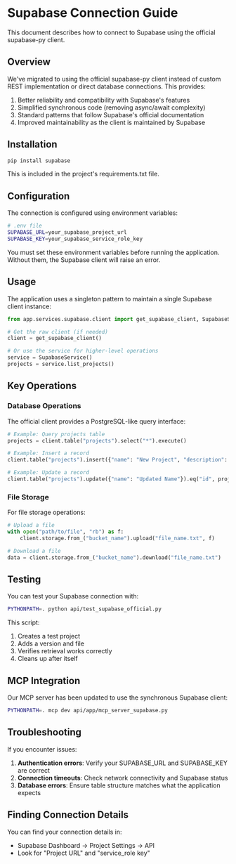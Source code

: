 # Supabase Connection Guide

This document describes how to connect to Supabase using the official supabase-py client.

## Overview

We've migrated to using the official supabase-py client instead of custom REST implementation or direct database connections. This provides:

1. Better reliability and compatibility with Supabase's features
2. Simplified synchronous code (removing async/await complexity)
3. Standard patterns that follow Supabase's official documentation
4. Improved maintainability as the client is maintained by Supabase

## Installation

```bash
pip install supabase
```

This is included in the project's requirements.txt file.

## Configuration

The connection is configured using environment variables:

```bash
# .env file
SUPABASE_URL=your_supabase_project_url
SUPABASE_KEY=your_supabase_service_role_key
```

You must set these environment variables before running the application. Without them, the Supabase client will raise an error.

## Usage

The application uses a singleton pattern to maintain a single Supabase client instance:

```python
from app.services.supabase.client import get_supabase_client, SupabaseService

# Get the raw client (if needed)
client = get_supabase_client()

# Or use the service for higher-level operations
service = SupabaseService()
projects = service.list_projects()
```

## Key Operations

### Database Operations

The official client provides a PostgreSQL-like query interface:

```python
# Example: Query projects table
projects = client.table("projects").select("*").execute()

# Example: Insert a record
client.table("projects").insert({"name": "New Project", "description": "Test"}).execute()

# Example: Update a record
client.table("projects").update({"name": "Updated Name"}).eq("id", project_id).execute()
```

### File Storage

For file storage operations:

```python
# Upload a file
with open("path/to/file", "rb") as f:
    client.storage.from_("bucket_name").upload("file_name.txt", f)

# Download a file
data = client.storage.from_("bucket_name").download("file_name.txt")
```

## Testing

You can test your Supabase connection with:

```bash
PYTHONPATH=. python api/test_supabase_official.py
```

This script:
1. Creates a test project
2. Adds a version and file
3. Verifies retrieval works correctly
4. Cleans up after itself

## MCP Integration

Our MCP server has been updated to use the synchronous Supabase client:

```bash
PYTHONPATH=. mcp dev api/app/mcp_server_supabase.py
```

## Troubleshooting

If you encounter issues:

1. **Authentication errors**: Verify your SUPABASE_URL and SUPABASE_KEY are correct
2. **Connection timeouts**: Check network connectivity and Supabase status
3. **Database errors**: Ensure table structure matches what the application expects

## Finding Connection Details

You can find your connection details in:
- Supabase Dashboard → Project Settings → API
- Look for "Project URL" and "service_role key"